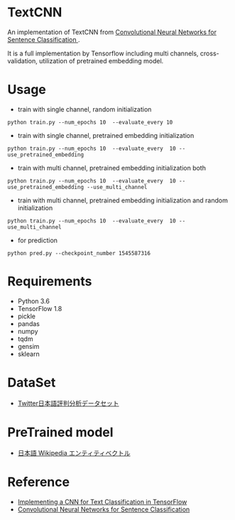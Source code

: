 # TextCNN
An implementation of TextCNN from [Convolutional Neural Networks for Sentence Classification ](https://arxiv.org/abs/1408.5882).

It is a full implementation by Tensorflow including multi channels, cross-validation, utilization of pretrained embedding model.

# Usage

- train with single channel, random initialization
```
python train.py --num_epochs 10  --evaluate_every 10
```

- train with single channel, pretrained embedding initialization
```
python train.py --num_epochs 10  --evaluate_every  10 --use_pretrained_embedding
```

- train with multi channel, pretrained embedding initialization both
```
python train.py --num_epochs 10  --evaluate_every  10 --use_pretrained_embedding --use_multi_channel
```

- train with multi channel, pretrained embedding initialization and random initialization
```
python train.py --num_epochs 10  --evaluate_every  10 --use_multi_channel
```

- for prediction
```
python pred.py --checkpoint_number 1545587316
```

# Requirements
- Python 3.6
- TensorFlow 1.8
- pickle
- pandas
- numpy
- tqdm
- gensim
- sklearn

# DataSet
- [Twitter日本語評判分析データセット](http://bigdata.naist.jp/~ysuzuki/data/twitter/)

# PreTrained model

- [日本語 Wikipedia エンティティベクトル](http://www.cl.ecei.tohoku.ac.jp/~m-suzuki/jawiki_vector/)

# Reference
- [Implementing a CNN for Text Classification in TensorFlow](http://www.wildml.com/2015/12/implementing-a-cnn-for-text-classification-in-tensorflow/)
- [Convolutional Neural Networks for Sentence Classification ](https://arxiv.org/abs/1408.5882)
